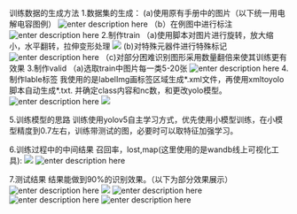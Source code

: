 训练数据的生成方法
1.数据集的生成：
			(a)使用原有手册中的图片（以下统一用电解电容图例）
			![enter description here](./images/1656990927557.png)
			（b）在例图中进行标注
			![enter description here](./images/1656991219202.jpg)
2.制作train
			（a)使用脚本对图片进行旋转，放大缩小，水平翻转，拉伸变形处理
			![](./images/1656991348544.png)
			(b)对特殊元器件进行特殊标记
			![enter description here](./images/1656991441758.png)
			（c)对部分困难识别图形采用数量翻倍来使其训练更有效果
3.制作valid
			（a)选取train中图片每一类5-20张
			![enter description here](./images/1656999356367.png)
4.制作lable标签
		我使用的是labelImg画标签区域生成*.xml文件，再使用xmltoyolo脚本自动生成*.txt.
		并确定class内容和nc数，和更改yolo模型。
		![enter description here](./images/1656999800462.png)
		![](./images/1656999854202.png)
		
5.训练模型的思路
		训练使用yolov5自主学习方式，优先使用小模型训练，在小模型精度到0.7左右，训练带测试的图，必要时可以取特征加强学习。
		
6.训练过程中的中间结果
召回率，lost,map(这里使用的是wandb线上可视化工具):
![](./images/1657000702812.png)
![enter description here](./images/1657000833876.png)

7.测试结果
			结果能做到90%的识别效果。（以下为部分效果展示）
			![enter description here](./images/1657001295187.jpg)
			![](./images/1657001306127.jpg)
			![enter description here](./images/1657001326331.jpg)
			![enter description here](./images/1657001354477.jpg)
			![enter description here](./images/1657001369629.jpg)
			
			
